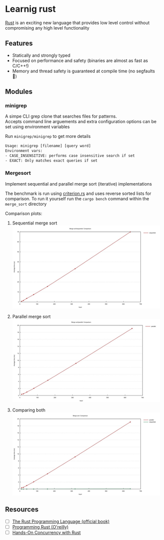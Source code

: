 # Learnig rust

[Rust](https://www.rust-lang.org/) is an exciting new language that provides low level control without compromising any high level functionality

## Features
* Statically and strongly typed
* Focused on performance and safety (binaries are almost as fast as C/C++!)
* Memory and thread safety is guaranteed at compile time (no segfaults :partying_face:)

## Modules

### minigrep
A simpe CLI grep clone that searches files for patterns.  
Accepts command line arguements and extra configuration options can be set using environment variables    

Run `minigrep/minigrep` to get more details

```
Usage: minigrep [filename] [query word]  
Environment vars:  
- CASE_INSENSITIVE: performs case insensitive search if set  
- EXACT: Only matches exact queries if set
```


### Mergesort
Implement sequential and parallel merge sort (iterative) implementations

The benchmark is run using [criterion.rs](https://github.com/bheisler/criterion.rs) and uses reverse sorted lists for comparison.
To run it yourself run the `cargo bench` command within the `merge_sort` directory

Comparison plots:   
1. Sequential merge sort  
![line graph seq](merge_sort/assets/lines_seq.jpg)

2. Parallel merge sort  
![line graph par](merge_sort/assets/lines_par.jpg)

3. Comparing both  
![line graph compare](merge_sort/assets/lines_comp.jpg)

## Resources
* [ ] [The Rust Programming Language (official book)](https://doc.rust-lang.org/book/)
* [ ] [Programming Rust (O'reilly)](https://www.amazon.in/Programming-Rust-Fast-Systems-Development-ebook/dp/B077NSY211)  
* [ ] [Hands-On Concurrency with Rust](https://www.amazon.in/Hands-Concurrency-Rust-Confidently-memory-safe-ebook/dp/B07C5WXSXX)  

